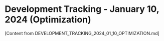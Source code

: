 # Development Tracking - January 10, 2024 (Optimization)

[Content from DEVELOPMENT_TRACKING_2024_01_10_OPTIMIZATION.md] 